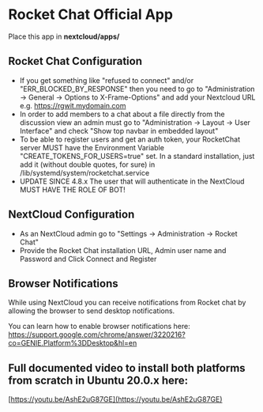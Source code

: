 # Rocket Chat Official App
Place this app in **nextcloud/apps/**

## Rocket Chat Configuration
- If you get something like "refused to connect" and/or "ERR_BLOCKED_BY_RESPONSE" then you need to go to "Administration -> General -> Options to X-Frame-Options" and add your Nextcloud URL e.g. https://rgwit.mydomain.com
- In order to add members to a chat about a file directly from the discussion view an admin must go to "Administration -> Layout -> User Interface" and check "Show top navbar in embedded layout"
- To be able to register users and get an auth token, your RocketChat server MUST have the Environment Variable "CREATE_TOKENS_FOR_USERS=true" set. In a standard installation, just add it (without double quotes, for sure) in /lib/systemd/system/rocketchat.service
- UPDATE SINCE 4.8.x The user that will authenticate in the NextCloud MUST HAVE THE ROLE OF BOT!

## NextCloud Configuration
- As an NextCloud admin go to "Settings -> Administration -> Rocket Chat"
- Provide the Rocket Chat installation URL, Admin user name and Password and Click Connect and Register

## Browser Notifications
While using NextCloud you can receive notifications from Rocket chat by allowing the browser to send desktop notifications.

You can learn how to enable browser notifications here: https://support.google.com/chrome/answer/3220216?co=GENIE.Platform%3DDesktop&hl=en

## Full documented video to install both platforms from scratch in Ubuntu 20.0.x here:

[https://youtu.be/AshE2uG87GE](https://youtu.be/AshE2uG87GE)

